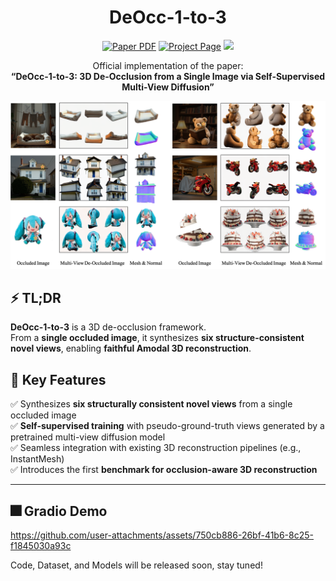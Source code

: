 

<p align="center">
  <h1 align="center"> <b>DeOcc-1-to-3</b></h1> 
</p>
  
<p align="center">
	<a href="https://arxiv.org/abs/2506.21544"><img src='https://img.shields.io/badge/arXiv-DeOcc123-red?logo=arxiv' alt='Paper PDF'></a>
	<a href=''><img src='https://img.shields.io/badge/Project_Page-DeOcc123-green' alt='Project Page'></a>
	<a href=""><img src="https://img.shields.io/badge/%F0%9F%A4%97%20Gradio%20Demo-Huggingface-orange"></a> <br>
</p>

<p align="center">
  Official implementation of the paper:<br>
  <strong>“DeOcc-1-to-3: 3D De-Occlusion from a Single Image via Self-Supervised Multi-View Diffusion”</strong>
</p>

<div align="center">
  <img src="Assets/teaser.png" alt="Teaser" width="600"/>
</div>

## ⚡ TL;DR

**DeOcc-1-to-3** is a 3D de-occlusion framework.   
From a **single occluded image**, it synthesizes **six structure-consistent novel views**, enabling **faithful Amodal 3D reconstruction**.


<!-- ---

## 📝 Project Overview

**DeOcc-1-to-3** is an end-to-end framework for **occlusion-aware multi-view image generation** from a single occluded image. It leverages **self-supervised fine-tuning of a multi-view diffusion model** to synthesize structurally consistent novel views, enabling **faithful 3D reconstruction** under occlusions without manual annotations. -->

<!-- --- -->

## 🚀 Key Features

✅ Synthesizes **six structurally consistent novel views** from a single occluded image  
✅ **Self-supervised training** with pseudo-ground-truth views generated by a pretrained multi-view diffusion model  
✅ Seamless integration with existing 3D reconstruction pipelines (e.g., InstantMesh)  
✅ Introduces the first **benchmark for occlusion-aware 3D reconstruction**

---

## 🎆 Gradio Demo

https://github.com/user-attachments/assets/750cb886-26bf-41b6-8c25-f1845030a93c



<!-- ## 🔬 Method Overview

<div align="center">
  <img src="assets/pipeline.png" alt="Pipeline" width="700"/>
</div>

1. **Random Occlusion:** Generate occluded images using SA-1B segmentation masks.  
2. **Pseudo-GT Generation:** Use a frozen multi-view diffusion model to produce six-view pseudo-ground-truths.  
3. **Self-Supervised Fine-Tuning:** Train the student model with a denoising objective to predict consistent novel views from occluded inputs.  
4. **3D Reconstruction:** Feed synthesized views into a downstream reconstruction module (e.g., InstantMesh) to recover complete 3D geometry.

--- -->

<!-- ## 📦 Installation

```bash
git clone https://github.com/Quyans/DeOcc123.git
cd DeOcc123
conda env create -f environment.yml
conda activate deocc123 -->

Code, Dataset, and Models will be released soon, stay tuned!

